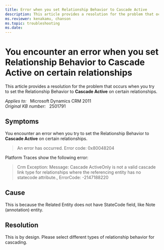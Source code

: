 ```yaml
---
title: Error when you set Relationship Behavior to Cascade Active
description: This article provides a resolution for the problem that occurs when you try to set the Relationship Behavior to Cascade Active on certain relationships.
ms.reviewer: kenakamu, chanson
ms.topic: troubleshooting
ms.date: 
---
```

# You encounter an error when you set Relationship Behavior to Cascade Active on certain relationships

This article provides a resolution for the problem that occurs when you try to set the Relationship Behavior to **Cascade Active** on certain relationships.

_Applies to:_ &nbsp; Microsoft Dynamics CRM 2011  
_Original KB number:_ &nbsp; 2501791

## Symptoms

You encounter an error when you try to set the Relationship Behavior to **Cascade Active** on certain relationships.

> An error has occurred.
Error code: 0x80048204

Platform Traces show the following error:

> Crm Exception: Message: Cascade ActiveOnly is not a valid cascade link type for relationships where the referencing entity has no statecode attribute., ErrorCode: -2147188220

## Cause

This is because the Related Entity does not have StateCode field, like Note (annotation) entity.

## Resolution

This is by design. Please select different types of relationship behavior for cascading.
